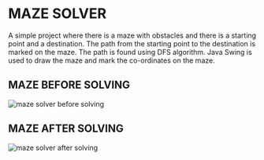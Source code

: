 # MAZE SOLVER
A simple project where there is a maze with obstacles and there is a starting point and a destination. The path from the starting point to the destination is marked on the maze. The path is found using DFS algorithm. Java Swing is used to draw the maze and mark the co-ordinates on the maze.
## MAZE BEFORE SOLVING
![maze solver before solving](https://github.com/gcthechamp/Maze_Solver/assets/56729495/0e319c64-16a4-4b29-9cec-9ba256160414)
## MAZE AFTER SOLVING
![maze solver after solving](https://github.com/gcthechamp/Maze_Solver/assets/56729495/a2527125-a71a-4b7f-96da-6ba7b313508e)

